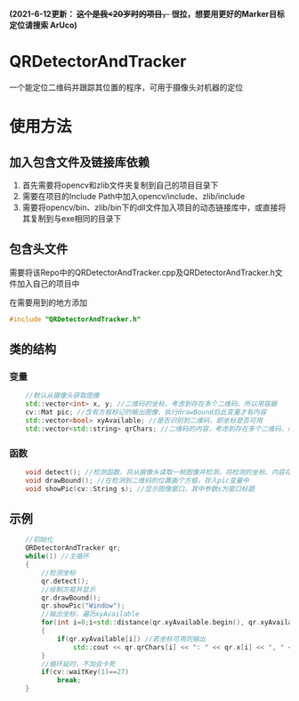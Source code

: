 **(2021-6-12更新： ~~这个是我<20岁时的项目，~~ 很拉，想要用更好的Marker目标定位请搜索 ArUco)**

# QRDetectorAndTracker
一个能定位二维码并跟踪其位置的程序，可用于摄像头对机器的定位

# 使用方法
## 加入包含文件及链接库依赖
1. 首先需要将opencv和zlib文件夹复制到自己的项目目录下
2. 需要在项目的Include Path中加入opencv/include、zlib/include
3. 需要将opencv/bin、zlib/bin下的dll文件加入项目的动态链接库中，或直接将其复制到与exe相同的目录下

## 包含头文件
需要将该Repo中的QRDetectorAndTracker.cpp及QRDetectorAndTracker.h文件加入自己的项目中

在需要用到的地方添加
```c
#include "QRDetectorAndTracker.h"
```

## 类的结构
### 变量
```cpp
    //默认从摄像头获取图像
    std::vector<int> x, y; //二维码的坐标，考虑到存在多个二维码，所以用容器
    cv::Mat pic; //含有方框标记的输出图像，执行drawBound后此变量才有内容
    std::vector<bool> xyAvailable; //是否识别到二维码，即坐标是否可用
    std::vector<std::string> qrChars; //二维码的内容，考虑到存在多个二维码，所以用容器
```

### 函数
```cpp
    void detect(); //检测函数，将从摄像头读取一帧图像并检测，将检测的坐标、内容存入上述变量中
    void drawBound(); //在检测到二维码的位置画个方框，存入pic变量中
    void showPic(cv::String s); //显示图像窗口，其中参数s为窗口标题
```

## 示例
```cpp
    //初始化
    QRDetectorAndTracker qr;
    while(1) //主循环
    {
        //检测坐标
        qr.detect();
        //绘制方框并显示
        qr.drawBound();
        qr.showPic("Window");
        //输出坐标，遍历xyAvailable
        for(int i=0;i<std::distance(qr.xyAvailable.begin(), qr.xyAvailable.end());i++)
        {
            if(qr.xyAvailable[i]) //若坐标可用则输出
                std::cout << qr.qrChars[i] << ": " << qr.x[i] << ", " << qr.y[i] << std::endl;
        }
        //循环延时，不加会卡死
        if(cv::waitKey(1)==27)
            break;
    }
```
